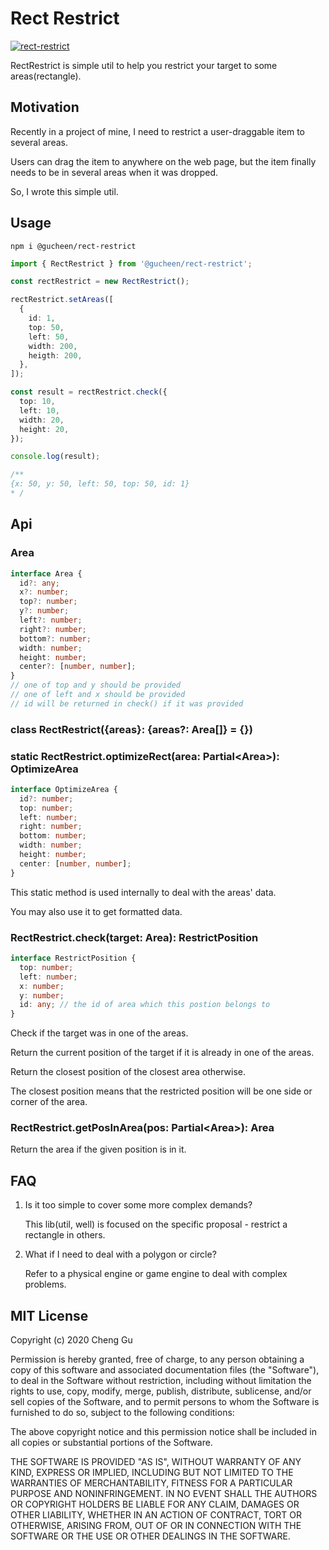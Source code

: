 # Rect Restrict

[![rect-restrict](https://badgen.net/npm/v/@gucheen/rect-restrict)](https://www.npmjs.com/package/@gucheen/rect-restrict)

RectRestrict is simple util to help you restrict your target to some areas(rectangle).

## Motivation

Recently in a project of mine, I need to restrict a user-draggable item to several areas.

Users can drag the item to anywhere on the web page, but the item finally needs to be in several areas when it was dropped.

So, I wrote this simple util.

## Usage

```
npm i @gucheen/rect-restrict
```

```ts
import { RectRestrict } from '@gucheen/rect-restrict';

const rectRestrict = new RectRestrict();

rectRestrict.setAreas([
  {
    id: 1,
    top: 50,
    left: 50,
    width: 200,
    heigth: 200,
  },
]);

const result = rectRestrict.check({
  top: 10,
  left: 10,
  width: 20,
  height: 20,
});

console.log(result);

/**
{x: 50, y: 50, left: 50, top: 50, id: 1}
* /
```

## Api

### Area

```ts
interface Area {
  id?: any;
  x?: number;
  top?: number;
  y?: number;
  left?: number;
  right?: number;
  bottom?: number;
  width: number;
  height: number;
  center?: [number, number];
}
// one of top and y should be provided
// one of left and x should be provided
// id will be returned in check() if it was provided
```

### class RectRestrict({areas}: {areas?: Area[]} = {})

### static RectRestrict.optimizeRect(area: Partial\<Area\>): OptimizeArea

```ts
interface OptimizeArea {
  id?: number;
  top: number;
  left: number;
  right: number;
  bottom: number;
  width: number;
  height: number;
  center: [number, number];
}
```

This static method is used internally to deal with the areas' data.

You may also use it to get formatted data.

### RectRestrict.check(target: Area): RestrictPosition

```ts
interface RestrictPosition {
  top: number;
  left: number;
  x: number;
  y: number;
  id: any; // the id of area which this postion belongs to
}
```

Check if the target was in one of the areas.

Return the current position of the target if it is already in one of the areas.

Return the closest position of the closest area otherwise.

The closest position means that the restricted position will be one side or corner of the area.

### RectRestrict.getPosInArea(pos: Partial\<Area\>): Area

Return the area if the given position is in it.

## FAQ

1. Is it too simple to cover some more complex demands?

    This lib(util, well) is focused on the specific proposal - restrict a rectangle in others.

2. What if I need to deal with a polygon or circle?

    Refer to a physical engine or game engine to deal with complex problems.

## MIT License

Copyright (c) 2020 Cheng Gu

Permission is hereby granted, free of charge, to any person obtaining a copy
of this software and associated documentation files (the "Software"), to deal
in the Software without restriction, including without limitation the rights
to use, copy, modify, merge, publish, distribute, sublicense, and/or sell
copies of the Software, and to permit persons to whom the Software is
furnished to do so, subject to the following conditions:

The above copyright notice and this permission notice shall be included in all
copies or substantial portions of the Software.

THE SOFTWARE IS PROVIDED "AS IS", WITHOUT WARRANTY OF ANY KIND, EXPRESS OR
IMPLIED, INCLUDING BUT NOT LIMITED TO THE WARRANTIES OF MERCHANTABILITY,
FITNESS FOR A PARTICULAR PURPOSE AND NONINFRINGEMENT. IN NO EVENT SHALL THE
AUTHORS OR COPYRIGHT HOLDERS BE LIABLE FOR ANY CLAIM, DAMAGES OR OTHER
LIABILITY, WHETHER IN AN ACTION OF CONTRACT, TORT OR OTHERWISE, ARISING FROM,
OUT OF OR IN CONNECTION WITH THE SOFTWARE OR THE USE OR OTHER DEALINGS IN THE
SOFTWARE.

